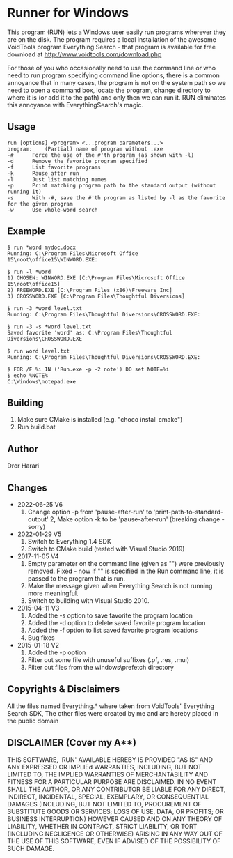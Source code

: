 Runner for Windows
==================

This program (RUN) lets a Windows user easily run programs wherever they are on the disk. The program requires a local installation of the awesome VoidTools program Everything Search - that program is available for free download at http://www.voidtools.com/download.php

For those of you who occasionally need to use the command line or who need to run program specifying command line options, there is a common annoyance that in many cases, the program is not on the system path so we need to open a command box, locate the program, change directory to where it is (or add it to the path) and only then we can run it. RUN eliminates this annoyance with EverythingSearch's magic.

Usage
-----
    run [options] <program> <...program parameters...>
    program:	(Partial) name of program without .exe
    -#		Force the use of the #'th program (as shown with -l)
    -d		Remove the favorite program specified
    -f		List favorite programs
    -k		Pause after run
    -l		Just list matching names
    -p		Print matching program path to the standard output (without running it)
    -s		With -#, save the #'th program as listed by -l as the favorite for the given program
    -w		Use whole-word search

Example
-------

    $ run *word mydoc.docx
    Running: C:\Program Files\Microsoft Office 15\root\office15\WINWORD.EXE:

    $ run -l *word
    1) CHOSEN: WINWORD.EXE [C:\Program Files\Microsoft Office 15\root\office15]
    2) FREEWORD.EXE [C:\Program Files (x86)\Freeware Inc]
    3) CROSSWORD.EXE [C:\Program Files\Thoughtful Diversions]

    $ run -3 *word level.txt
    Running: C:\Program Files\Thoughtful Diversions\CROSSWORD.EXE:

    $ run -3 -s *word level.txt
    Saved favorite 'word' as: C:\Program Files\Thoughtful Diversions\CROSSWORD.EXE
    
    $ run word level.txt
    Running: C:\Program Files\Thoughtful Diversions\CROSSWORD.EXE:

    $ FOR /F %i IN ('Run.exe -p -2 note') DO set NOTE=%i
    $ echo %NOTE%
    C:\Windows\notepad.exe

Building
--------
1. Make sure CMake is installed (e.g. "choco install cmake")
2. Run build.bat

	
Author
------
Dror Harari

Changes
-------
* 2022-06-25 V6
  1. Change option -p from 'pause-after-run' to 'print-path-to-standard-output'
  2, Make option -k to be 'pause-after-run' (breaking change - sorry)
* 2022-01-29 V5
  1. Switch to Everything 1.4 SDK
  2. Switch to CMake build (tested with Visual Studio 2019)
* 2017-11-05 V4
  1. Empty parameter on the command line (given as "") were previously removed. 
     Fixed - now if "" is specified in the Run command line, it is passed to the
     program that is run.
  2. Make the message given when Everything Search is not running more meaningful.
  3. Switch to building with Visual Studio 2010.
* 2015-04-11 V3
  1. Added the -s option to save favorite the program location
  2. Added the -d option to delete saved favorite program location
  3. Added the -f option to list saved favorite program locations
  4. Bug fixes
* 2015-01-18	V2
  1. Added the -p option
  2. Filter out some file with unuseful suffixes (.pf, .res, .mui)
  3. Filter out files from the windows\prefetch directory


Copyrights & Disclaimers
------------------------
All the files named Everything.* where taken from VoidTools' Everything 
Search SDK, The other files were created by me and are hereby placed in 
the public domain

DISCLAIMER (Cover my A**)
-------------------------

THIS SOFTWARE, 'RUN' AVAILABLE HEREBY IS PROVIDED "AS IS" AND ANY EXPRESSED 
OR IMPLIEd WARRANTIES, INCLUDING, BUT NOT LIMITED TO, THE IMPLIED WARRANTIES 
OF MERCHANTABILITY AND FITNESS FOR A PARTICULAR PURPOSE ARE DISCLAIMED. IN 
NO EVENT SHALL THE AUTHOR, OR ANY CONTRIBUTOR BE LIABLE FOR ANY DIRECT, 
INDIRECT, INCIDENTAL, SPECIAL, EXEMPLARY, OR CONSEQUENTIAL DAMAGES (INCLUDING, 
BUT NOT LIMITED TO, PROCUREMENT OF SUBSTITUTE GOODS OR SERVICES; LOSS OF USE, 
DATA, OR PROFITS; OR BUSINESS INTERRUPTION) HOWEVER CAUSED AND ON ANY THEORY 
OF LIABILITY, WHETHER IN CONTRACT, STRICT LIABILITY, OR TORT (INCLUDING 
NEGLIGENCE OR OTHERWISE) ARISING IN ANY WAY OUT OF THE USE OF THIS SOFTWARE, 
EVEN IF ADVISED OF THE POSSIBILITY OF SUCH DAMAGE.
